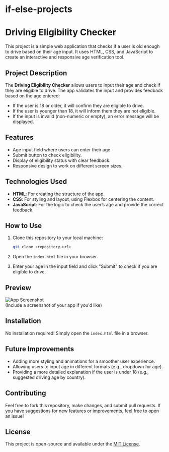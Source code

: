 # if-else-projects

# Driving Eligibility Checker

This project is a simple web application that checks if a user is old enough to drive based on their age input. It uses HTML, CSS, and JavaScript to create an interactive and responsive age verification tool.

## Project Description

The **Driving Eligibility Checker** allows users to input their age and check if they are eligible to drive. The app validates the input and provides feedback based on the age entered:

- If the user is 18 or older, it will confirm they are eligible to drive.
- If the user is younger than 18, it will inform them they are not eligible.
- If the input is invalid (non-numeric or empty), an error message will be displayed.

## Features
- Age input field where users can enter their age.
- Submit button to check eligibility.
- Display of eligibility status with clear feedback.
- Responsive design to work on different screen sizes.

## Technologies Used
- **HTML**: For creating the structure of the app.
- **CSS**: For styling and layout, using Flexbox for centering the content.
- **JavaScript**: For the logic to check the user’s age and provide the correct feedback.

## How to Use
1. Clone this repository to your local machine:
    ```bash
    git clone <repository-url>
    ```

2. Open the `index.html` file in your browser.

3. Enter your age in the input field and click "Submit" to check if you are eligible to drive.

## Preview
![App Screenshot](path-to-your-screenshot.png)  
(Include a screenshot of your app if you'd like)

## Installation
No installation required! Simply open the `index.html` file in a browser.

## Future Improvements
- Adding more styling and animations for a smoother user experience.
- Allowing users to input age in different formats (e.g., dropdown for age).
- Providing a more detailed explanation if the user is under 18 (e.g., suggested driving age by country).

## Contributing
Feel free to fork this repository, make changes, and submit pull requests. If you have suggestions for new features or improvements, feel free to open an issue!

## License
This project is open-source and available under the [MIT License](LICENSE).

